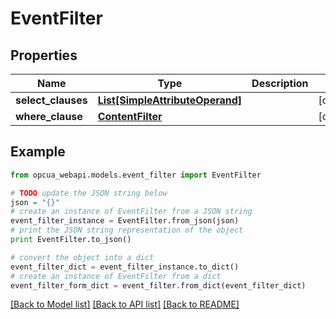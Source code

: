 # EventFilter


## Properties
Name | Type | Description | Notes
------------ | ------------- | ------------- | -------------
**select_clauses** | [**List[SimpleAttributeOperand]**](SimpleAttributeOperand.md) |  | [optional] 
**where_clause** | [**ContentFilter**](ContentFilter.md) |  | [optional] 

## Example

```python
from opcua_webapi.models.event_filter import EventFilter

# TODO update the JSON string below
json = "{}"
# create an instance of EventFilter from a JSON string
event_filter_instance = EventFilter.from_json(json)
# print the JSON string representation of the object
print EventFilter.to_json()

# convert the object into a dict
event_filter_dict = event_filter_instance.to_dict()
# create an instance of EventFilter from a dict
event_filter_form_dict = event_filter.from_dict(event_filter_dict)
```
[[Back to Model list]](../README.md#documentation-for-models) [[Back to API list]](../README.md#documentation-for-api-endpoints) [[Back to README]](../README.md)


